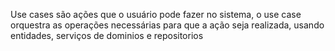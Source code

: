 Use cases são ações que o usuário pode fazer no sistema, o use case orquestra as operações necessárias para que a ação seja realizada, usando entidades, serviços de dominios e repositorios
